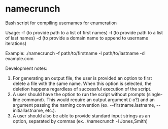 # namecrunch
Bash script for compiling usernames for enumeration

Usage:
-f (to provide path to a list of first names)
-l (to provide path to a list of last names)
-d (to provide a domain name to append to username iterations)

Example:
./namecrunch -f path/to/firstname -l path/to/lastname -d example.com

Development notes:
1. For generating an output file, the user is provided an option to first delete a file with the same name. When this option is selected, the deletion happens regardless of successful execution of the script.
2. A user should have the option to run the script without prompts (single-line command). This would require an output argument (-o?) and an argument passing the naming convention (ex. --firstname.lastname, --initiallastname, etc.).
3. A user should also be able to provide standard input strings as an option, separated by commas (ex. ./namecrunch -l Jones,Smith)

